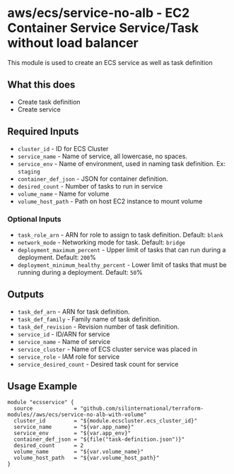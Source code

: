# aws/ecs/service-no-alb - EC2 Container Service Service/Task without load balancer
This module is used to create an ECS service as well as task definition

## What this does

 - Create task definition
 - Create service

## Required Inputs

 - `cluster_id` - ID for ECS Cluster
 - `service_name` - Name of service, all lowercase, no spaces.
 - `service_env` - Name of environment, used in naming task definition. Ex: `staging`
 - `container_def_json` - JSON for container definition.
 - `desired_count` - Number of tasks to run in service
 - `volume_name` - Name for volume
 - `volume_host_path` - Path on host EC2 instance to mount volume

### Optional Inputs

 - `task_role_arn` - ARN for role to assign to task definition. Default: `blank`
 - `network_mode` - Networking mode for task. Default: `bridge`
 - `deployment_maximum_percent` - Upper limit of tasks that can run during a deployment. Default: `200`%
 - `deployment_minimum_healthy_percent` - Lower limit of tasks that must be running during a deployment. Default: `50`%

## Outputs

 - `task_def_arn` - ARN for task definition.
 - `task_def_family` - Family name of task definition.
 - `task_def_revision` - Revision number of task definition.
 - `service_id` - ID/ARN for service
 - `service_name` - Name of service
 - `service_cluster` - Name of ECS cluster service was placed in
 - `service_role` - IAM role for service
 - `service_desired_count` - Desired task count for service

## Usage Example

```hcl
module "ecsservice" {
  source             = "github.com/silinternational/terraform-modules//aws/ecs/service-no-alb-with-volume"
  cluster_id         = "${module.ecscluster.ecs_cluster_id}"
  service_name       = "${var.app_name}"
  service_env        = "${var.app_env}"
  container_def_json = "${file("task-definition.json")}"
  desired_count      = 2
  volume_name        = "${var.volume_name}"
  volume_host_path   = "${var.volume_host_path}"
}
```
